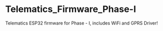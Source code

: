 # Telematics_Firmware_Phase-I
Telematics ESP32 firmware for Phase - I, includes WiFi and GPRS Driver!
